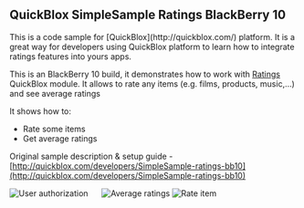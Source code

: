 <h2> QuickBlox SimpleSample Ratings BlackBerry 10</h2>
This is a code sample for [QuickBlox](http://quickblox.com/) platform. It is a great way for developers using QuickBlox platform to learn how to integrate ratings features into yours apps. 

This is an BlackBerry 10 build, it demonstrates how to work with [Ratings](http://quickblox.com/developers/Ratings) QuickBlox module.
It allows to rate any items (e.g. films, products, music,...) and see average ratings

It shows how to:
<ul>
<li> Rate some items</li>
<li> Get average ratings </li>
</ul>

Original sample description & setup guide - [http://quickblox.com/developers/SimpleSample-ratings-bb10](http://quickblox.com/developers/SimpleSample-ratings-bb10)

![User authorization](http://files.quickblox.com/Sample_ratings_bb10_1.png) &nbsp;&nbsp;&nbsp;&nbsp; ![Average ratings](http://files.quickblox.com/Sample_ratings_bb10_2.png)
![Rate item](http://files.quickblox.com/Sample_ratings_bb10_3.png) 